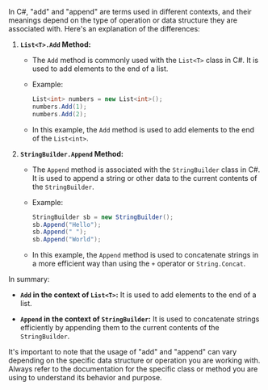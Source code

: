In C#, "add" and "append" are terms used in different contexts, and their meanings depend on the type of operation or data structure they are associated with. Here's an explanation of the differences:

1. **`List<T>.Add` Method:**
   - The `Add` method is commonly used with the `List<T>` class in C#. It is used to add elements to the end of a list.
   - Example:

     ```csharp
     List<int> numbers = new List<int>();
     numbers.Add(1);
     numbers.Add(2);
     ```

   - In this example, the `Add` method is used to add elements to the end of the `List<int>`.

2. **`StringBuilder.Append` Method:**
   - The `Append` method is associated with the `StringBuilder` class in C#. It is used to append a string or other data to the current contents of the `StringBuilder`.
   - Example:

     ```csharp
     StringBuilder sb = new StringBuilder();
     sb.Append("Hello");
     sb.Append(" ");
     sb.Append("World");
     ```

   - In this example, the `Append` method is used to concatenate strings in a more efficient way than using the `+` operator or `String.Concat`.

In summary:

- **`Add` in the context of `List<T>`:** It is used to add elements to the end of a list.

- **`Append` in the context of `StringBuilder`:** It is used to concatenate strings efficiently by appending them to the current contents of the `StringBuilder`.

It's important to note that the usage of "add" and "append" can vary depending on the specific data structure or operation you are working with. Always refer to the documentation for the specific class or method you are using to understand its behavior and purpose.